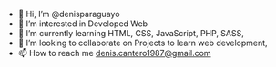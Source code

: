 - 👋 Hi, I’m @denisparaguayo
- 👀 I’m interested in Developed Web
- 🌱 I’m currently learning HTML, CSS, JavaScript, PHP, SASS, 
- 💞️ I’m looking to collaborate on Projects to learn web development,
- 📫 How to reach me denis.cantero1987@gmail.com

<!---
denisparaguayo/denisparaguayo is a ✨ special ✨ repository
--->
